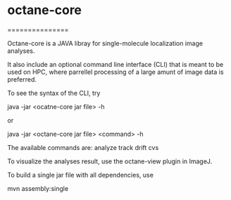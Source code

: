 # octane-core
===============

Octane-core is a JAVA libray for single-molecule localization image analyses.

It also include an optional command line interface (CLI)  that is meant to be used on HPC, where parrellel processing of a large amunt of image data is preferred.

To see the syntax of the CLI, try

java -jar \<ocatne-core jar file\> -h   

  or

java -jar \<octane-core jar file\> \<command\> -h

The available commands are:  analyze track drift cvs 

To visualize the analyses result, use the octane-view plugin in ImageJ.

To build a single jar file with all dependencies, use 

 mvn assembly:single


